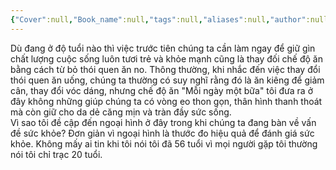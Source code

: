 ```yaml
---
{"Cover":null,"Book_name":null,"tags":null,"aliases":null,"author":null,"link":null,"dg-publish":true,"permalink":"/Book_ Reading 2024/Những câu nói hay trong sách/Ngoại hình là thước đo hiệu quả để đánh giá sức khỏe/","dgPassFrontmatter":true,"noteIcon":"2","created":"2024-01-19T05:28:27.606+07:00","updated":"2023-12-21T17:56:41.000+07:00"}
---
```


Dù đang ở độ tuổi nào thì việc trước tiên chúng ta cần làm ngay để  giữ gìn chất lượng cuộc sống luôn tươi trẻ và khỏe mạnh cũng là thay  đối chế độ ăn bằng cách từ bỏ thói quen ăn no. Thông thường, khi nhắc  đến việc thay đổi thói quen ăn uống, chúng ta thường có suy nghĩ rằng đó  là ăn kiêng để giảm cân, thay đổi vóc dáng, nhưng chế độ ăn "Mỗi ngày  một bữa" tôi đưa ra ở đây không những giúp chúng ta có vòng eo thon  gọn, thân hình thanh thoát mà còn giữ cho da dẻ căng mịn và tràn đầy sức  sống.  
Vì sao tôi đề cập đến ngoại hình ở đây trong khi chúng ta đang bàn  về vấn đề sức khỏe? Đơn giản vì ngoại hình là thước đo hiệu quả để  đánh giá sức khỏe. Không mấy ai tin khi tôi nói tôi đã 56 tuổi vì mọi  người gặp tôi thường nói tôi chỉ trạc 20 tuổi.